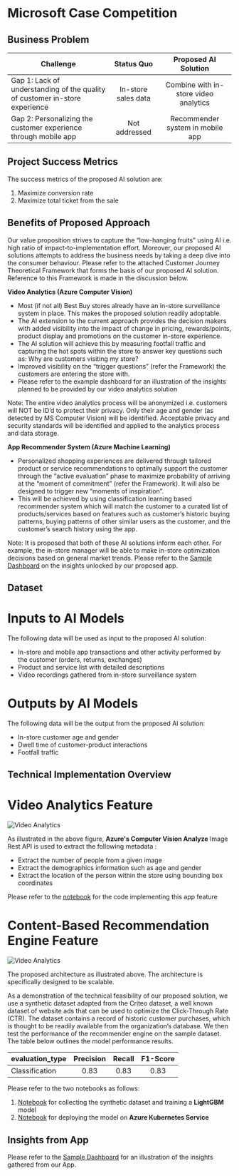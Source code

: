 # Microsoft Case Competition

## Business Problem

| Challenge | Status Quo  | Proposed AI Solution  |
| ---   | :-: | :-: |
| Gap 1: Lack of understanding of the quality of customer in-store experience | In-store sales data | Combine with in-store video analytics |
| Gap 2: Personalizing the customer experience through mobile app | Not addressed | Recommender system in mobile app |

## Project Success Metrics

The success metrics of the proposed AI solution are:
1)	Maximize conversion rate 
2)	Maximize total ticket from the sale


## Benefits of Proposed Approach
Our value proposition strives to capture the “low-hanging fruits” using AI i.e. high ratio of impact-to-implementation effort. Moreover, our proposed AI solutions attempts to address the business needs by taking a deep dive into the consumer behaviour. Please refer to the attached Customer Journey Theoretical Framework that forms the basis of our proposed AI solution. Reference to this Framework is made in the discussion below.

**Video Analytics (Azure Computer Vision)**

*	Most (if not all) Best Buy stores already have an in-store surveillance system in place. This makes the proposed solution readily adoptable.
*	The AI extension to the current approach provides the decision makers with added visibility into the impact of change in pricing, rewards/points, product display and promotions on the customer in-store experience.
*	The AI solution will achieve this by measuring footfall traffic and capturing the hot spots within the store to answer key questions such as: Why are customers visiting my store?
*	Improved visibility on the “trigger questions” (refer the Framework) the customers are entering the store with.
*	Please refer to the example dashboard for an illustration of the insights planned to be provided by our video analytics solution

Note: The entire video analytics process will be anonymized i.e. customers will NOT be ID’d to protect their privacy. Only their age and gender (as detected by MS Computer Vision) will be identified. Acceptable privacy and security standards will be identified and applied to the analytics process and data storage.

**App Recommender System (Azure Machine Learning)**

*	Personalized shopping experiences are delivered through tailored product or service recommendations to optimally support the customer through the “active evaluation” phase to maximize probability of arriving at the “moment of commitment” (refer the Framework). It will also be designed to trigger new “moments of inspiration”.
*	This will be achieved by using classification learning based recommender system which will match the customer to a curated list of products/services based on features such as customer’s historic buying patterns, buying patterns of other similar users as the customer, and the customer’s search history using the app. 

Note: It is proposed that both of these AI solutions inform each other. For example, the in-store manager will be able to make in-store optimization decisions based on general market trends. Please refer to the [Sample Dashboard](https://github.com/sahilsaxena21/case_competition_microsoft/blob/master/Sample%20Dashboard.pdf) on the insights unlocked by our proposed app.


## Dataset

# Inputs to AI Models

The following data will be used as input to the proposed AI solution:

*	In-store and mobile app transactions and other activity performed by the customer (orders, returns, exchanges)
*	Product and service list with detailed descriptions
*	Video recordings gathered from in-store surveillance system

# Outputs by AI Models

The following data will be the output from the proposed AI solution:

*	In-store customer age and gender
*	Dwell time of customer-product interactions
*	Footfall traffic

## Technical Implementation Overview

# Video Analytics Feature

![Video Analytics](https://github.com/sahilsaxena21/case_competition_microsoft/blob/master/images/output.JPG)


As illustrated in the above figure, **Azure's Computer Vision Analyze** Image Rest API is used to extract the following metadata :
*	Extract the number of people from a given image
*	Extract the demographics information such as age and gender
*	Extract the location of the person within the store using bounding box coordinates

Please refer to the [notebook](https://github.com/sahilsaxena21/case_competition_microsoft/blob/master/image_analytics.ipynb) for the code implementing this app feature

# Content-Based Recommendation Engine Feature

![Video Analytics](https://github.com/sahilsaxena21/case_competition_microsoft/blob/master/images/architecture.png)

The proposed architecture as illustrated above. The architecture is specifically designed to be scalable. 

As a demonstration of the technical feasibility of our proposed solution, we use a synthetic dataset adapted from the Criteo dataset, a well known dataset of website ads that can be used to optimize the Click-Through Rate (CTR). The dataset contains a record of historic customer purchases, which is thought to be readily available from the organization’s database. We then test the performance of the recommender engine on the sample dataset. The table below outlines the model performance results.

| evaluation_type | Precision  | Recall  | F1-Score  |
| ---   | :-: | :-: | :-:  |
| Classification | 0.83 | 0.83 | 0.83  |

Please refer to the two notebooks as follows:
1) [Notebook](https://github.com/sahilsaxena21/case_competition_microsoft/blob/master/mmlspark_lightgbm_prototype.ipynb) for collecting the synthetic dataset and training a **LightGBM** model
2) [Notebook](https://github.com/sahilsaxena21/case_competition_microsoft/blob/master/lightgbm_prototype.ipynb) for deploying the model on **Azure Kubernetes Service** 


## Insights from App

Please refer to the [Sample Dashboard](https://github.com/sahilsaxena21/case_competition_microsoft/blob/master/Sample%20Dashboard.pdf) for an illustration of the insights gathered from our App.
